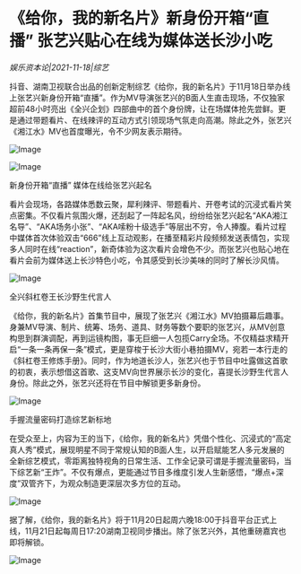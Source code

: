 # 《给你，我的新名片》新身份开箱“直播” 张艺兴贴心在线为媒体送长沙小吃

*娱乐资本论|2021-11-18|综艺*

抖音、湖南卫视联合出品的创新定制综艺《给你，我的新名片》于11月18日举办线上张艺兴新身份开箱“直播”。作为MV导演张艺兴的B面人生直击现场，不仅独家超前48小时亮出《全兴企划》四部曲中的首个身份牌，让在场媒体抢先尝鲜。更是通过带题看片、在线辣评的互动方式引领现场气氛走向高潮。除此之外，张艺兴《湘江水》MV也首度曝光，令不少网友表示期待。

![Image](http://static.ylzbl.com/uploads/ueditor/php/upload/image/20211118/1637243324316107.png)

![Image](http://static.ylzbl.com/uploads/ueditor/php/upload/image/20211118/1637243331916371.png)

新身份开箱“直播” 媒体在线给张艺兴起名

看片会现场，各路媒体悉数云聚，犀利辣评、带题看片、开卷考试的沉浸式看片笑点密集。不仅看片氛围火爆，还刮起了一阵起名风，纷纷给张艺兴起名“AKA湘江名导”、“AKA场务小张”、“AKA嗦粉十级选手”等层出不穷，令人捧腹。看片过程中媒体首次体验双击“666”线上互动观影，在播至精彩片段频频发送表情包，实现多人同时在线“reaction”，新奇体验为这次看片会增色不少。而张艺兴也贴心地在看片会前为媒体送上长沙特色小吃，令其感受到长沙美味的同时了解长沙风情。

![Image](http://static.ylzbl.com/uploads/ueditor/php/upload/image/20211118/1637243345478844.png)

全兴斜杠卷王长沙野生代言人

《给你，我的新名片》首集节目中，展现了张艺兴《湘江水》MV拍摄幕后趣事。身兼MV导演、制片、统筹、场务、道具、财务等数个要职的张艺兴，从MV创意构思到群演调配，再到运镜构图，事无巨细一人包揽Carry全场。不仅精益求精开启“一条一条再保一条”模式，更是穿梭于长沙大街小巷拍摄MV，宛若一本行走的《斜杠卷王修炼手册》。同时，作为地道长沙人，张艺兴也于节目中吐露做这首歌的初衷，表示想借这首歌、这支MV向世界展示长沙的变化，喜提长沙野生代言人身份。除此之外，张艺兴还将在节目中解锁更多新身份。

![Image](http://static.ylzbl.com/uploads/ueditor/php/upload/image/20211118/1637243357138365.png)

手握流量密码打造综艺新标地

在受众至上，内容为王的当下，《给你，我的新名片》凭借个性化、沉浸式的“高定真人秀”模式，展现明星不同于常规认知的B面人生，以开启赋能艺人多元发展的全新综艺模式，零距离独特视角的日常生活、工作全记录可谓是手握流量密码，当下综艺新“王炸”。不仅有爆点，更能通过节目多维度引发人生新感悟，“爆点+深度”双管齐下，为观众制造更深层次多方位的互动。

![Image](http://static.ylzbl.com/uploads/ueditor/php/upload/image/20211118/1637243366606788.png)

据了解，《给你，我的新名片》将于11月20日起周六晚18:00于抖音平台正式上线，11月21日起每周日17:20湖南卫视同步播出。除了张艺兴外，其他重磅嘉宾也即将解锁。

![Image](http://static.ylzbl.com/uploads/ueditor/php/upload/image/20211118/1637243377482305.png)

